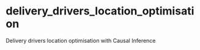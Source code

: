 # delivery_drivers_location_optimisation
Delivery drivers location optimisation with Causal Inference
